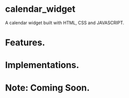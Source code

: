 # calendar_widget
A calendar widget built with HTML, CSS and JAVASCRIPT.

# Features.

# Implementations.


# Note: Coming Soon.
